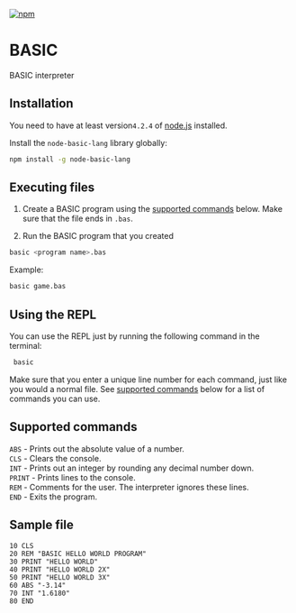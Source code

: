 [![npm](https://img.shields.io/npm/dw/node-basic-lang.svg)](https://www.npmjs.com/package/node-basic-lang)

# BASIC

BASIC interpreter

## Installation

You need to have at least version`4.2.4` of [node.js](https://nodejs.org/en/) installed.

Install the `node-basic-lang` library globally:

  ```bash
  npm install -g node-basic-lang
  ```

## Executing files

1. Create a BASIC program using the [supported commands](#supported-commands) below. Make sure that the file ends in `.bas`.

2. Run the BASIC program that you created

  ```bash
  basic <program name>.bas
  ```

Example:

  ```bash
  basic game.bas
  ```

## Using the REPL

You can use the REPL just by running the following command in the terminal:

 ```bash
  basic
  ```

Make sure that you enter a unique line number for each command, just like you would a normal file. See [supported commands](#supported-commands) below for a list of commands you can use.

## Supported commands

`ABS` - Prints out the absolute value of a number.  
`CLS` - Clears the console.  
`INT` - Prints out an integer by rounding any decimal number down.  
`PRINT` - Prints lines to the console.  
`REM` - Comments for the user. The interpreter ignores these lines.  
`END` - Exits the program.

## Sample file

```bas
10 CLS
20 REM "BASIC HELLO WORLD PROGRAM"
30 PRINT "HELLO WORLD"
40 PRINT "HELLO WORLD 2X"
50 PRINT "HELLO WORLD 3X"
60 ABS "-3.14"
70 INT "1.6180"
80 END
```
